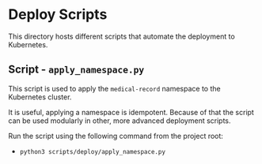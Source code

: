 # Deploy Scripts
This directory hosts different scripts that automate the deployment to Kubernetes.

## Script - `apply_namespace.py`
This script is used to apply the `medical-record` namespace to the Kubernetes cluster.

It is useful, applying a namespace is idempotent. Because of that the script can be used modularly in other, more
advanced deployment scripts.

Run the script using the following command from the project root:
  - `python3 scripts/deploy/apply_namespace.py`